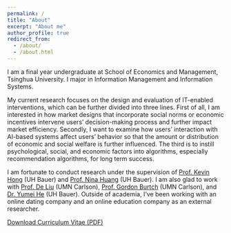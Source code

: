 ```yaml
---
permalink: /
title: "About"
excerpt: "About me"
author_profile: true
redirect_from: 
  - /about/
  - /about.html
---
```


I am a final year undergraduate at School of Economics and Management, Tsinghua University. I major in Information Management and Information Systems. 

My current research focuses on the design and evaluation of IT-enabled interventions, which can be further divided into three lines. First of all, I am interested in how market designs that incorporate social norms or economic incentives intervene users’ decision-making process and further impact market efficiency. Secondly, I want to examine how users’ interaction with AI-based systems affect users’ behavior so that the amount or distribution of economic and social welfare is further influenced. The third is to instill psychological, social, and economic factors into algorithms, especially recommendation algorithms, for long term success.

I am fortunate to conduct research under the supervision of [Prof. Kevin Hong](http://kevinhong.me/) (UH Bauer) and [Prof. Nina Huang](http://nihuang.me/) (UH Bauer). I am also glad to work with [Prof. De Liu](https://de4liu.github.io/home/) (UMN Carlson), [Prof. Gordon Burtch](https://carlsonschool.umn.edu/faculty/gordon-burtch) (UMN Carlson), and [Dr. Yumei He](https://www.bauer.uh.edu/directory/profile.asp?firstname=Yumei&lastname=He) (UH Bauer). Outside of academia, I’ve been working with an online dating company and an online education company as an external researcher. 

[Download Curriculum Vitae (PDF)](/home/files/CV_Xingchen_Xu.pdf)
